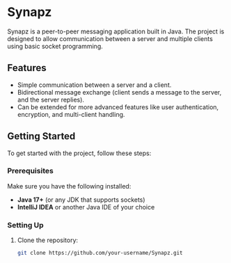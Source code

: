 # Synapz

Synapz is a peer-to-peer messaging application built in Java. The project is designed to allow communication between a server and multiple clients using basic socket programming. 

## Features

- Simple communication between a server and a client.
- Bidirectional message exchange (client sends a message to the server, and the server replies).
- Can be extended for more advanced features like user authentication, encryption, and multi-client handling.

## Getting Started

To get started with the project, follow these steps:

### Prerequisites

Make sure you have the following installed:
- **Java 17+** (or any JDK that supports sockets)
- **IntelliJ IDEA** or another Java IDE of your choice

### Setting Up

1. Clone the repository:
   ```bash
   git clone https://github.com/your-username/Synapz.git
